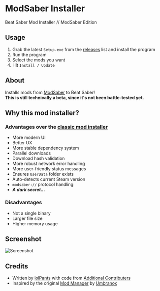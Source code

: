# ModSaber Installer
Beat Saber Mod Installer // ModSaber Edition

## Usage
1. Grab the latest `Setup.exe` from the [releases](https://github.com/lolPants/modsaber-installer/releases) list and install the program
2. Run the program
3. Select the mods you want
4. Hit `Install / Update`

## About
Installs mods from [ModSaber](https://www.modsaber.org/) to Beat Saber!  
**This is still technically a beta, since it's not been battle-tested yet.**

## Why this mod installer?
### Advantages over the [classic mod installer](https://github.com/Umbranoxio/BeatSaberModInstaller)
* More modern UI
* Better UX
* More stable dependency system
* Parallel downloads
* Download hash validation
* More robust network error handling
* More user-friendly status messages
* Ensures `UserData` folder exists
* Auto-detects current Steam version
* `modsaber://` protocol handling
* **_A dark secret..._**

### Disadvantages
* Not a single binary
* Larger file size
* Higher memory usage

## Screenshot
![Screenshot](https://b.catgirlsare.sexy/Lvds.png)

## Credits
* Written by [lolPants](https://github.com/lolPants) with code from [Additional Contributers](https://github.com/lolPants/modsaber-installer/graphs/contributors)
* Inspired by the original [Mod Manager](https://github.com/Umbranoxio/BeatSaberModInstaller) by [Umbranox](https://github.com/Umbranoxio)
